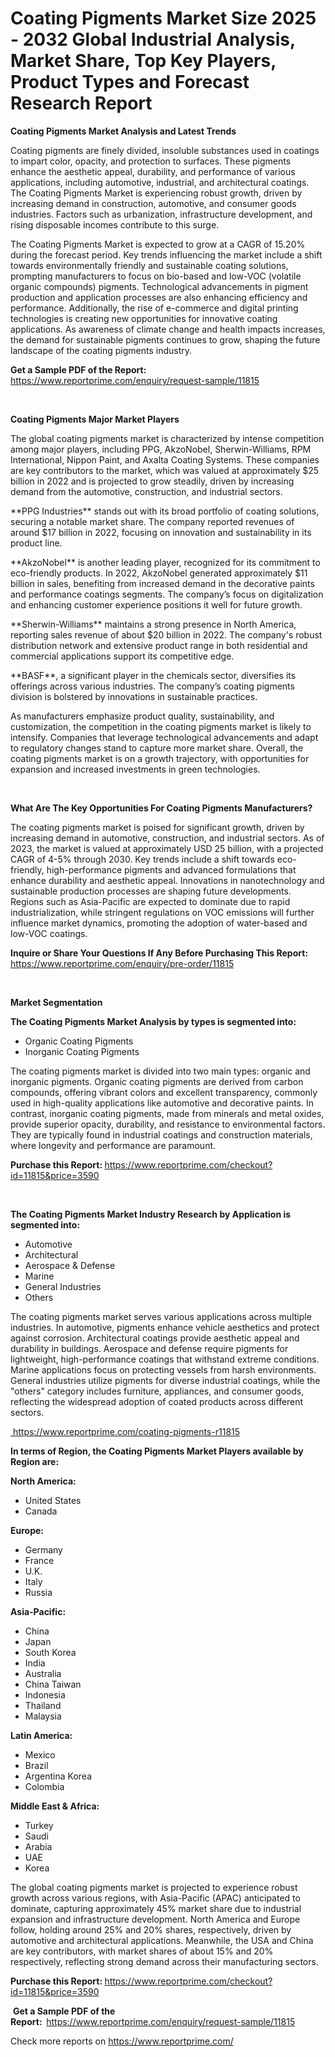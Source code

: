 <p><h1>Coating Pigments Market Size 2025 - 2032 Global Industrial Analysis, Market Share, Top Key Players, Product Types and Forecast Research Report</h1></p><p><strong>Coating Pigments Market Analysis and Latest Trends</strong></p>
<p><p>Coating pigments are finely divided, insoluble substances used in coatings to impart color, opacity, and protection to surfaces. These pigments enhance the aesthetic appeal, durability, and performance of various applications, including automotive, industrial, and architectural coatings. The Coating Pigments Market is experiencing robust growth, driven by increasing demand in construction, automotive, and consumer goods industries. Factors such as urbanization, infrastructure development, and rising disposable incomes contribute to this surge.</p><p>The Coating Pigments Market is expected to grow at a CAGR of 15.20% during the forecast period. Key trends influencing the market include a shift towards environmentally friendly and sustainable coating solutions, prompting manufacturers to focus on bio-based and low-VOC (volatile organic compounds) pigments. Technological advancements in pigment production and application processes are also enhancing efficiency and performance. Additionally, the rise of e-commerce and digital printing technologies is creating new opportunities for innovative coating applications. As awareness of climate change and health impacts increases, the demand for sustainable pigments continues to grow, shaping the future landscape of the coating pigments industry.</p></p>
<p><strong>Get a Sample PDF of the Report:&nbsp;</strong> <a href="https://www.reportprime.com/enquiry/request-sample/11815?utm_campaign=2750&utm_medium=2&utm_source=Github&utm_content=ia&utm_term=17032025&utm_id=coating-pigments">https://www.reportprime.com/enquiry/request-sample/11815</a></p>
<p>&nbsp;</p>
<p><strong>Coating Pigments Major Market Players</strong></p>
<p><p>The global coating pigments market is characterized by intense competition among major players, including PPG, AkzoNobel, Sherwin-Williams, RPM International, Nippon Paint, and Axalta Coating Systems. These companies are key contributors to the market, which was valued at approximately $25 billion in 2022 and is projected to grow steadily, driven by increasing demand from the automotive, construction, and industrial sectors.</p><p>**PPG Industries** stands out with its broad portfolio of coating solutions, securing a notable market share. The company reported revenues of around $17 billion in 2022, focusing on innovation and sustainability in its product line.</p><p>**AkzoNobel** is another leading player, recognized for its commitment to eco-friendly products. In 2022, AkzoNobel generated approximately $11 billion in sales, benefiting from increased demand in the decorative paints and performance coatings segments. The company’s focus on digitalization and enhancing customer experience positions it well for future growth.</p><p>**Sherwin-Williams** maintains a strong presence in North America, reporting sales revenue of about $20 billion in 2022. The company's robust distribution network and extensive product range in both residential and commercial applications support its competitive edge.</p><p>**BASF**, a significant player in the chemicals sector, diversifies its offerings across various industries. The company’s coating pigments division is bolstered by innovations in sustainable practices.</p><p>As manufacturers emphasize product quality, sustainability, and customization, the competition in the coating pigments market is likely to intensify. Companies that leverage technological advancements and adapt to regulatory changes stand to capture more market share. Overall, the coating pigments market is on a growth trajectory, with opportunities for expansion and increased investments in green technologies.</p></p>
<p>&nbsp;</p>
<p><strong>What Are The Key Opportunities For Coating Pigments Manufacturers?</strong></p>
<p><p>The coating pigments market is poised for significant growth, driven by increasing demand in automotive, construction, and industrial sectors. As of 2023, the market is valued at approximately USD 25 billion, with a projected CAGR of 4-5% through 2030. Key trends include a shift towards eco-friendly, high-performance pigments and advanced formulations that enhance durability and aesthetic appeal. Innovations in nanotechnology and sustainable production processes are shaping future developments. Regions such as Asia-Pacific are expected to dominate due to rapid industrialization, while stringent regulations on VOC emissions will further influence market dynamics, promoting the adoption of water-based and low-VOC coatings.</p></p>
<p><strong>Inquire or Share Your Questions If Any Before Purchasing This Report:</strong> <a href="https://www.reportprime.com/enquiry/pre-order/11815?utm_campaign=2750&utm_medium=2&utm_source=Github&utm_content=ia&utm_term=17032025&utm_id=coating-pigments">https://www.reportprime.com/enquiry/pre-order/11815</a></p>
<p>&nbsp;</p>
<p><strong>Market Segmentation</strong></p>
<p><strong>The Coating Pigments Market Analysis by types is segmented into:</strong></p>
<p><ul><li>Organic Coating Pigments</li><li>Inorganic Coating Pigments</li></ul></p>
<p><p>The coating pigments market is divided into two main types: organic and inorganic pigments. Organic coating pigments are derived from carbon compounds, offering vibrant colors and excellent transparency, commonly used in high-quality applications like automotive and decorative paints. In contrast, inorganic coating pigments, made from minerals and metal oxides, provide superior opacity, durability, and resistance to environmental factors. They are typically found in industrial coatings and construction materials, where longevity and performance are paramount.</p></p>
<p><strong>Purchase this Report:&nbsp;</strong><a href="https://www.reportprime.com/checkout?id=11815&price=3590&utm_campaign=2750&utm_medium=2&utm_source=Github&utm_content=ia&utm_term=17032025&utm_id=coating-pigments">https://www.reportprime.com/checkout?id=11815&price=3590</a></p>
<p>&nbsp;</p>
<p><strong>The Coating Pigments Market Industry Research by Application is segmented into:</strong></p>
<p><ul><li>Automotive</li><li>Architectural</li><li>Aerospace & Defense</li><li>Marine</li><li>General Industries</li><li>Others</li></ul></p>
<p><p>The coating pigments market serves various applications across multiple industries. In automotive, pigments enhance vehicle aesthetics and protect against corrosion. Architectural coatings provide aesthetic appeal and durability in buildings. Aerospace and defense require pigments for lightweight, high-performance coatings that withstand extreme conditions. Marine applications focus on protecting vessels from harsh environments. General industries utilize pigments for diverse industrial coatings, while the "others" category includes furniture, appliances, and consumer goods, reflecting the widespread adoption of coated products across different sectors.</p></p>
<p><a href="https://www.reportprime.com/coating-pigments-r11815?utm_campaign=2750&utm_medium=2&utm_source=Github&utm_content=ia&utm_term=17032025&utm_id=coating-pigments">&nbsp;https://www.reportprime.com/coating-pigments-r11815</a></p>
<p><strong>In terms of Region, the Coating Pigments Market Players available by Region are:</strong></p>
<p>
    <p> <strong> North America: </strong>
        <ul>
            <li>United States</li>
            <li>Canada</li>
        </ul>
        </p> 
    <p> <strong> Europe: </strong>
        <ul>
            <li>Germany</li>
            <li>France</li>
            <li>U.K.</li>
            <li>Italy</li>
            <li>Russia</li>
        </ul>
        </p> 
    <p> <strong> Asia-Pacific: </strong>
        <ul>
            <li>China</li>
            <li>Japan</li>
            <li>South Korea</li>
            <li>India</li>
            <li>Australia</li>
            <li>China Taiwan</li>
            <li>Indonesia</li>
            <li>Thailand</li>
            <li>Malaysia</li>
        </ul>
        </p> 
    <p> <strong> Latin America: </strong>
        <ul>
            <li>Mexico</li>
            <li>Brazil</li>
            <li>Argentina Korea</li>
            <li>Colombia</li>
        </ul>
        </p> 
    <p> <strong> Middle East & Africa: </strong>
        <ul>
            <li>Turkey</li>
            <li>Saudi</li>
            <li>Arabia</li>
            <li>UAE</li>
            <li>Korea</li>
        </ul>
    </p>
    </p>
<p><p>The global coating pigments market is projected to experience robust growth across various regions, with Asia-Pacific (APAC) anticipated to dominate, capturing approximately 45% market share due to industrial expansion and infrastructure development. North America and Europe follow, holding around 25% and 20% shares, respectively, driven by automotive and architectural applications. Meanwhile, the USA and China are key contributors, with market shares of about 15% and 20% respectively, reflecting strong demand across their manufacturing sectors.</p></p>
<p><strong>Purchase this Report: </strong><a href="https://www.reportprime.com/checkout?id=11815&price=3590&utm_campaign=2750&utm_medium=2&utm_source=Github&utm_content=ia&utm_term=17032025&utm_id=coating-pigments">https://www.reportprime.com/checkout?id=11815&price=3590</a></p>
<p>&nbsp;<strong>Get a Sample PDF of the Report:&nbsp;&nbsp;</strong><a href="https://www.reportprime.com/enquiry/request-sample/11815?utm_campaign=2750&utm_medium=2&utm_source=Github&utm_content=ia&utm_term=17032025&utm_id=coating-pigments">https://www.reportprime.com/enquiry/request-sample/11815</a></p>
<p><strong></strong></p>
<p>Check more reports on <a href="https://www.reportprime.com/?utm_campaign=2750&utm_medium=2&utm_source=Github&utm_content=ia&utm_term=17032025&utm_id=coating-pigments">https://www.reportprime.com/</a></p>